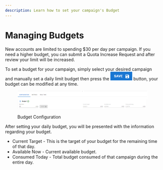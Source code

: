 ```yaml
---
description: Learn how to set your campaign's Budget
---
```


# Managing Budgets

New accounts are limited to spending $30 per day per campaign. If you need a higher budget, you can submit a Quota Increase Request and after review your limit will be increased.

To set a budget for your campaign, simply select your desired campaign and manually set a daily limit budget then press the <img src="../../.gitbook/assets/image (241).png" alt="Save" data-size="line"> button, your budget can be modified at any time.

<figure><img src="../../.gitbook/assets/image (83).png" alt=""><figcaption><p>Budget Configuration</p></figcaption></figure>

After setting your daily budget, you will be presented with the information regarding your budget.

* Current Target - This is the target of your budget for the remaining time of that day.
* Available Now - Current available budget.
* Consumed Today - Total budget consumed of that campaign during the entire day.
